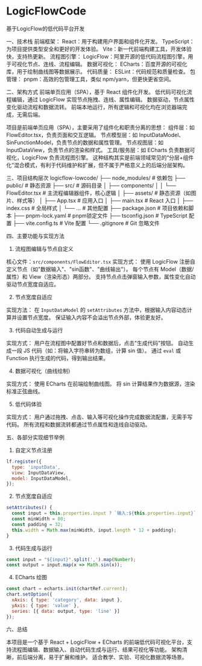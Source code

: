 # LogicFlowCode
基于LogicFlow的低代码平台开发

一、技术栈
前端框架：
React：用于构建用户界面和组件化开发。
TypeScript：为项目提供类型安全和更好的开发体验。
Vite：新一代前端构建工具，开发体验快，支持热更新。
流程图引擎：
LogicFlow：阿里开源的低代码流程图引擎，用于可视化节点、连线、流程编辑。
数据可视化：
ECharts：百度开源的可视化库，用于绘制曲线图等数据展示。
代码质量：
ESLint：代码规范和质量检查。
包管理：
pnpm：高效的包管理工具，类似 npm/yarn，但更快更省空间。

二、架构方式
前端单页应用（SPA），基于 React 组件化开发。
低代码可视化流程编辑，通过 LogicFlow 实现节点拖拽、连线、属性编辑。
数据驱动，节点属性变化驱动流程和数据流转。
前端本地运行，所有逻辑和可视化均在浏览器端完成，无需后端。

项目是前端单页应用（SPA），主要采用了组件化和职责分离的思想：
组件层：如 FlowEditor.tsx，负责页面和交互逻辑。
节点模型层：如 InputDataModel、SinFunctionModel，负责节点的数据和属性管理。
节点视图层：如 InputDataView，负责节点的渲染和样式。
工具/服务层：如 ECharts 负责数据可视化，LogicFlow 负责流程图引擎。
这种结构其实是前端领域常见的“分层+组件化”混合模式，有利于代码维护和扩展，但不属于严格意义上的后端分层架构。

三、项目结构层次
logicflow-lowcode/
├── node_modules/           # 依赖包
├── public/                 # 静态资源
├── src/                    # 源码目录
│   ├── components/
│   │   └── FlowEditor.tsx  # 主流程编辑器组件，核心逻辑
│   ├── assets/             # 静态资源（如图片、样式等）
│   ├── App.tsx             # 应用入口
│   ├── main.tsx            # React 入口
│   ├── index.css           # 全局样式
│   └── ...                 # 其他配置
├── package.json            # 项目依赖和脚本
├── pnpm-lock.yaml          # pnpm锁定文件
├── tsconfig.json           # TypeScript 配置
├── vite.config.ts          # Vite 配置
└── .gitignore              # Git 忽略文件


四、主要功能与实现方法

1. 流程图编辑与节点自定义

核心文件：`src/components/FlowEditor.tsx`
实现方式：
使用 LogicFlow 注册自定义节点（如"数据输入"、"sin函数"、"曲线输出"）。
每个节点有 Model（数据/属性）和 View（渲染形态）两部分。
支持节点点击弹窗输入参数，属性变化自动驱动节点宽度自适应。

2. 节点宽度自适应

实现方法：
在 `InputDataModel` 的 `setAttributes` 方法中，根据输入内容动态计算并设置节点宽度。
保证输入内容不会溢出节点外部，体验更友好。

3. 代码自动生成与运行

实现方式：
用户在流程图中配置好节点和数据后，点击"生成代码"按钮。
自动生成一段 JS 代码（如：将输入字符串转为数组，计算 sin 值）。
通过 `eval` 或 Function 执行生成的代码，得到输出结果。

4. 数据可视化（曲线绘制）

实现方式：
使用 ECharts 在前端绘制曲线图。
将 sin 计算结果作为数据源，渲染标准正弦曲线。

5. 低代码体验

实现方式：
用户通过拖拽、点击、输入等可视化操作完成数据流配置，无需手写代码。
所有流程和数据流转都通过节点属性和连线自动驱动。

五、各部分实现细节举例

1. 自定义节点注册
```js
lf.register({
  type: 'inputData',
  view: InputDataView,
  model: InputDataModel,
});
```

2. 节点宽度自适应
```js
setAttributes() {
  const input = this.properties.input ? `输入:${this.properties.input}` : '数据输入';
  const minWidth = 80;
  const padding = 32;
  this.width = Math.max(minWidth, input.length * 12 + padding);
}
```

3. 代码生成与运行
```js
const input = "${input}".split(',').map(Number);
const output = input.map(x => Math.sin(x));
```

4. ECharts 绘图
```js
const chart = echarts.init(chartRef.current);
chart.setOption({
  xAxis: { type: 'category', data: input },
  yAxis: { type: 'value' },
  series: [{ data: output, type: 'line' }]
});
```

六、总结

本项目是一个基于 React + LogicFlow + ECharts 的前端低代码可视化平台，支持流程图编辑、数据输入、自动代码生成与运行、结果可视化等功能。
架构清晰，前后端分离，易于扩展和维护。
适合教学、实验、可视化数据流等场景。


